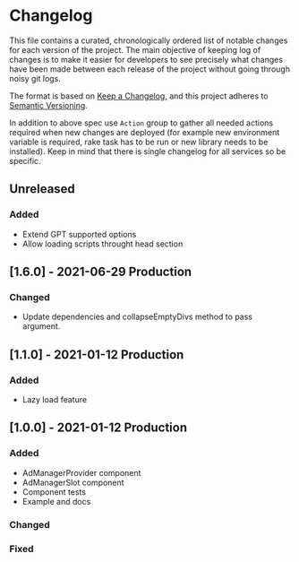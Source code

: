 # Changelog

This file contains a curated, chronologically ordered list of notable changes for each version of the project.
The main objective of keeping log of changes is to make it easier for developers to see precisely what changes have been made between each release of the project without going through noisy git logs.

The format is based on [Keep a Changelog](https://keepachangelog.com/en/1.0.0/),
and this project adheres to [Semantic Versioning](https://semver.org/spec/v2.0.0.html).

In addition to above spec use `Action` group to gather all needed actions required when new changes are deployed (for example new environment variable is required, rake task has to be run or new library needs to be installed). Keep in mind that there is single changelog for all services so be specific.

## Unreleased

### Added
- Extend GPT supported options
- Allow loading scripts throught head section

## [1.6.0] - 2021-06-29 Production

### Changed
- Update dependencies and collapseEmptyDivs method to pass argument.

## [1.1.0] - 2021-01-12 Production

### Added
- Lazy load feature

## [1.0.0] - 2021-01-12 Production

### Added
- AdManagerProvider component
- AdManagerSlot component
- Component tests
- Example and docs

### Changed

### Fixed
